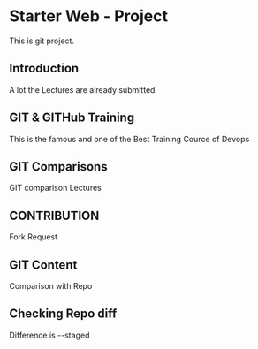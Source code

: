 # Starter Web - Project
This is git project.

## Introduction
A lot the Lectures are already submitted

## GIT & GITHub Training
This is the famous and one of the Best Training Cource of Devops

## GIT Comparisons
GIT comparison Lectures

## CONTRIBUTION
Fork Request

## GIT  Content
Comparison with Repo

## Checking Repo diff
Difference is --staged